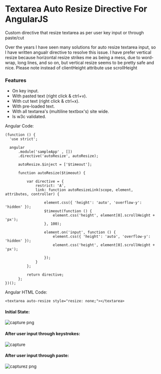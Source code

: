 # Textarea Auto Resize Directive For AngularJS
Custom directive that resize textarea as per user key input or through paste/cut

Over the years I have seen many solutions for auto resize textarea input, so I have written angualr directive to resolve this issue. I have prefer vertical resize because horizontal resize strikes me as being a mess, due to word-wrap, long lines, and so on, but vertical resize seems to be pretty safe and nice. Please note instead of clientHeight attribute use scrollHeight

### Features
- On key input.
- With pasted text (right click & ctrl+v).
- With cut text (right click & ctrl+x).
- With pre-loaded text.
- With all textarea's (multiline textbox's) site wide.
- Is w3c validated.

Angular Code:

    (function () {
      'use strict';
   
      angular
          .module('sampleApp' , [])
          .directive('autoResize', autoResize);
   
          autoResize.$inject = ['$timeout'];
       
          function autoResize($timeout) {
       
              var directive = {
                  restrict: 'A',
                  link: function autoResizeLink(scope, element, attributes, controller) {
       
                      element.css({ 'height': 'auto', 'overflow-y': 'hidden' });
                      $timeout(function () {
                          element.css('height', element[0].scrollHeight + 'px');
                      }, 100);
       
                      element.on('input', function () {
                          element.css({ 'height': 'auto', 'overflow-y': 'hidden' });
                          element.css('height', element[0].scrollHeight + 'px');
       
                      });
                  }
              };
       
              return directive;
          };
    })();

Angular HTML Code:

    <textarea auto-resize style="resize: none;"></textarea>

#### Initial State:

![capture png](https://cloud.githubusercontent.com/assets/10474169/17199123/30ecc9e2-5440-11e6-8d3d-b0cea9e1b3e8.png)

#### After user input through keystrokes:

![capture](https://cloud.githubusercontent.com/assets/10474169/17199048/99190efa-543f-11e6-85b7-b217fc650755.PNG)

#### After user input through paste:

![capturez png](https://cloud.githubusercontent.com/assets/10474169/17199108/11f951c2-5440-11e6-9355-f02f172ee0e7.png)
